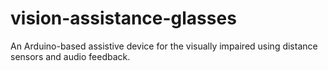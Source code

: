 # vision-assistance-glasses
An Arduino-based assistive device for the visually impaired using distance sensors and audio feedback.
